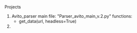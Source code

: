 Projects
1. Avito_parser
  main file: "Parser_avito_main_v.2.py"
    functions:
      - get_data(url, headless=True)
2. 
